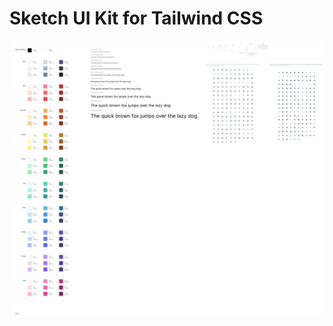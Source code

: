 # Sketch UI Kit for Tailwind CSS

<kbd>
  <a href="https://github.com/jessedobbelaere/tailwindcss-sketch-kit/raw/master/Tailwind%20CSS.sketch"><img alt="Preview Sketch UI Kit for Tailwind CSS" src="images/preview.png" /></a>
</kbd>
